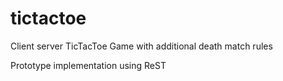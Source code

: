 # tictactoe
Client server TicTacToe Game with additional death match rules

Prototype implementation using ReST
